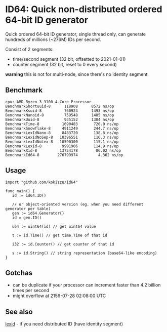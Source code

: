# ID64: Quick non-distributed ordered 64-bit ID generator

Quick ordered 64-bit ID generator, single thread only, can generate hundreds of millions (~276M) IDs per second.

Consist of 2 segments:
- time/second segment (32 bit, offsetted to 2021-01-01)
- counter segment (32 bit, reset to 0 every second)

**warning** this is not for multi-node, since there's no identity segment.

## Benchmark

```
cpu: AMD Ryzen 3 3100 4-Core Processor    
BenchmarkShortuuid-8      118908      8572 ns/op
BenchmarkKsuid-8          760924      1493 ns/op
BenchmarkNanoid-8         759548      1485 ns/op
BenchmarkUuid-8           935152      1304 ns/op
BenchmarkTime-8          1690483       720.0 ns/op
BenchmarkSnowflake-8     4911249       244.7 ns/op
BenchmarkLexIdNano-8     8483720       138.8 ns/op
BenchmarkLexIdNoSep-8   10396551       116.3 ns/op
BenchmarkLexIdNoLex-8   10590300       115.1 ns/op
BenchmarkLexId-8         9991906       114.9 ns/op
BenchmarkXid-8          13754178        86.02 ns/op
BenchmarkId64-8        276799974         4.362 ns/op
```

## Usage

```
import "github.com/kokizzu/id64"

func main() {
   id := id64.ID()
   
   // or object-oriented version (eg. when you need different generator per table)
   gen := id64.Generator{}
   id = gen.ID()
   
   u64 := uint64(id) // get uint64 value
   
   t := id.Time() // get time.Time of that id
   
   i32 := id.Counter() // get counter of that id
   
   s := id.String() // string representation (base64-like encoding) 
}

```

## Gotchas

- can be duplicate if your processor can increment faster than 4.2 billion times per second
- might overflow at 2156-07-28 02:08:00 UTC

## See also

[lexid](//github.com/kokizzu/lexid) - if you need distributed ID (have identity segment)
